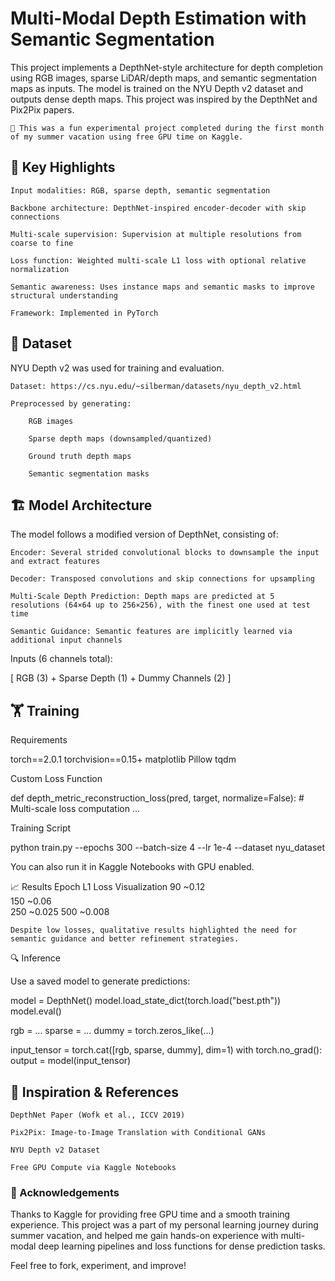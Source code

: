 # Multi-Modal Depth Estimation with Semantic Segmentation

This project implements a DepthNet-style architecture for depth completion using RGB images, sparse LiDAR/depth maps, and semantic segmentation maps as inputs. The model is trained on the NYU Depth v2 dataset and outputs dense depth maps. This project was inspired by the DepthNet and Pix2Pix papers.

    🧪 This was a fun experimental project completed during the first month of my summer vacation using free GPU time on Kaggle.

## 🧠 Key Highlights

    Input modalities: RGB, sparse depth, semantic segmentation

    Backbone architecture: DepthNet-inspired encoder-decoder with skip connections

    Multi-scale supervision: Supervision at multiple resolutions from coarse to fine

    Loss function: Weighted multi-scale L1 loss with optional relative normalization

    Semantic awareness: Uses instance maps and semantic masks to improve structural understanding

    Framework: Implemented in PyTorch
    

## 📂 Dataset

NYU Depth v2 was used for training and evaluation.

    Dataset: https://cs.nyu.edu/~silberman/datasets/nyu_depth_v2.html

    Preprocessed by generating:

        RGB images

        Sparse depth maps (downsampled/quantized)

        Ground truth depth maps

        Semantic segmentation masks
        

## 🏗️ Model Architecture

The model follows a modified version of DepthNet, consisting of:

    Encoder: Several strided convolutional blocks to downsample the input and extract features

    Decoder: Transposed convolutions and skip connections for upsampling

    Multi-Scale Depth Prediction: Depth maps are predicted at 5 resolutions (64×64 up to 256×256), with the finest one used at test time

    Semantic Guidance: Semantic features are implicitly learned via additional input channels

Inputs (6 channels total):

[ RGB (3) + Sparse Depth (1) + Dummy Channels (2) ]


## 🏋️ Training
Requirements

torch==2.0.1
torchvision==0.15+
matplotlib
Pillow
tqdm

Custom Loss Function

def depth_metric_reconstruction_loss(pred, target, normalize=False):
    # Multi-scale loss computation
    ...

Training Script

python train.py --epochs 300 --batch-size 4 --lr 1e-4 --dataset nyu_dataset

You can also run it in Kaggle Notebooks with GPU enabled.

📈 Results
Epoch	L1 Loss	Visualization
90	~0.12	
150	~0.06	
250	~0.025
500 ~0.008

    Despite low losses, qualitative results highlighted the need for semantic guidance and better refinement strategies.
    

🔍 Inference

Use a saved model to generate predictions:

model = DepthNet()
model.load_state_dict(torch.load("best.pth"))
model.eval()

rgb = ...
sparse = ...
dummy = torch.zeros_like(...)

input_tensor = torch.cat([rgb, sparse, dummy], dim=1)
with torch.no_grad():
    output = model(input_tensor)
    

## 📝 Inspiration & References

    DepthNet Paper (Wofk et al., ICCV 2019)

    Pix2Pix: Image-to-Image Translation with Conditional GANs

    NYU Depth v2 Dataset

    Free GPU Compute via Kaggle Notebooks

    

### 🙌 Acknowledgements

Thanks to Kaggle for providing free GPU time and a smooth training experience.
This project was a part of my personal learning journey during summer vacation, and helped me gain hands-on experience with multi-modal deep learning pipelines and loss functions for dense prediction tasks.


Feel free to fork, experiment, and improve!
